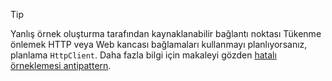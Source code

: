 > [!TIP]
>
> Yanlış örnek oluşturma tarafından kaynaklanabilir bağlantı noktası Tükenme önlemek HTTP veya Web kancası bağlamaları kullanmayı planlıyorsanız, planlama `HttpClient`. Daha fazla bilgi için makaleyi gözden [hatalı örneklemesi antipattern](https://docs.microsoft.com/en-us/azure/architecture/antipatterns/improper-instantiation/).
>
